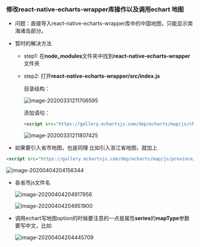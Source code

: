 ### 修改react-native-echarts-wrapper库操作以及调用echart 地图

* 问题：直接导入react-native-echarts-wrapper库中的中国地图，只能显示南海诸岛部分。

* 暂时的解决方法

  * step1: 在**node_modules**文件夹中找到**react-native-echarts-wrapper**文件夹

  * step2: 打开**react-native-echarts-wrapper/src/index.js**

    目录结构：

    ![image-20200331211706595](C:%5CUsers%5Cde'l'l%5CAppData%5CRoaming%5CTypora%5Ctypora-user-images%5Cimage-20200331211706595.png)

    添加语句：

    ```html
    <script src="https://gallery.echartsjs.com/dep/echarts/map/js/china.js"></script>
    ```

    ![image-20200331211807425](C:%5CUsers%5Cde'l'l%5CAppData%5CRoaming%5CTypora%5Ctypora-user-images%5Cimage-20200331211807425.png)

* 如果要引入省市地图，也是同理  比如引入浙江省地图，就加上

```html
<script src="https://gallery.echartsjs.com/dep/echarts/map/js/province/zhejiang.js"></script>
```

![image-20200404204156344](image-20200404204156344.png)

* 各省市js文件名

  ![image-20200404204917956](image-20200404204917956.png)

  ![image-20200404204951900](image-20200404204951900.png)

* 调用echart写地图option的时候要注意的一点是属性**series**的**mapType**参数要写中文，比如

  ![image-20200404204445709](image-20200404204445709.png)